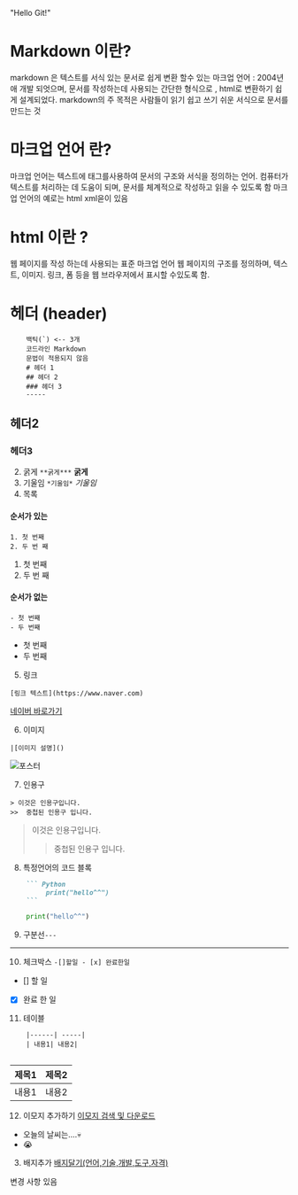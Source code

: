 "Hello Git!" 

# Markdown 이란? 
markdown 은 텍스트를 서식 있는 문서로 쉽게 변환 할수 있는 마크업 언어 : 2004년애 개발 되엇으며, 문서를 작성하는데 사용되는 간단한 형식으로 , html로 변환하기 쉽게 설계되었다.
markdown의 주 목적은 사람들이 읽기 쉽고 쓰기 쉬운 서식으로 문서를 만드는 것

# 마크업 언어 란?
마크업 언어는 텍스트에 태그를사용하여 문서의 구조와 서식을 정의하는 언어.
컴퓨터가 텍스트를 처리하는 데 도움이 되며, 문서를 체계적으로 작성하고 읽을 수 있도록 함
마크업 언어의 예로는 html xml읃이 있음

# html 이란 ?
웹 페이지를 작성 하는데 사용되는 표준 마크업 언어
웹 페이지의 구조를 정의하며, 텍스트, 이미지. 링크, 폼 등을 웹 브라우저에서 표시할 수있도록 함.

# **헤더 (header)**
```
    백틱(`) <-- 3개
    코드라인 Markdown
    문법이 적용되지 않음
    # 헤더 1
    ## 헤더 2
    ### 헤더 3
    -----
```
## 헤더2
### 헤더3

2. 굵게 
```**굵게***```
**굵게**
3. 기울임
```*기울임*```
*기울임*
4. 목록
#### 순서가 있는
```
1. 첫 번째
2. 두 번 째
```
1. 첫 번째
2. 두 번 째
#### 순서가 없는
```
- 첫 번째
- 두 번째
```
- 첫 번째
- 두 번째

5. 링크
```
[링크 텍스트](https://www.naver.com)
```
[네이버 바로가기](https://www.naver.com)

6. 이미지
```
|[이미지 설명]()
```
![포스터](https://)

7. 인용구
```
> 이것은 인용구입니다.
>>  중첩된 인용구 입니다.
```
> 이것은 인용구입니다.
>> 중첩된 인용구 입니다.

8. 특정언어의 코드 블록
``` Markdown
    ``` Python
         print("hello^^")
    ```
```
```python
    print("hello^^")
```

9. 구분선```---```
---
10. 체크박스
``` -[]할일 - [x] 완료한일 ```
- [] 할 일
- [x] 완료 한 일

11. 테이블
``` | 제목1 | 제목2 |
    |------| -----|
    | 내용1| 내용2|
    
```
| 제목1 | 제목2 |
|------|-----|
| 내용1| 내용2|

12. 이모지 추가하기
[이모지 검색 및 다운로드](https://emojipedia.org/)

- 오늘의 날씨는....💀
- 😭

3. 배지추가
[배지달기(언어,기술,개발,도구,자격)](https://simpleicons.org)


변경 사항 있음